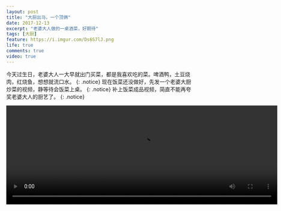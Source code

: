 ```yaml
---
layout: post
title: "大厨出马，一个顶俩"
date: 2017-12-13
excerpt: "老婆大人做的一桌酒菜，好期待"
tags: [大厨]
feature: https://i.imgur.com/Ds6S7lJ.png
life: true
comments: true
video: true
---
```

今天过生日，老婆大人一大早就出门买菜，都是我喜欢吃的菜。啤酒鸭，土豆烧肉，红烧鱼，想想就流口水。
{: .notice}
现在饭菜还没做好，先发一个老婆大厨炒菜的视频，静等待会饭菜上桌。
{: .notice}
补上饭菜成品视频，简直不能再夸奖老婆大人的厨艺了。
{: .notice}

<video id="my-video" class="video-js vjs-16-9" controls preload="auto" width="722" height="264" data-setup="{}">
    <source src="{{ site.staticUrl }}/mine/video/birthday.MOV" type='video/mp4'>
    <source src="{{ site.staticUrl }}/mine/video/birthday2.MOV" type='video/mp4'>
    <p class="vjs-no-js">
      To view this video please enable JavaScript, and consider upgrading to a web browser that
      <a href="http://videojs.com/html5-video-support/" target="_blank">supports HTML5 video</a>
    </p>
</video>
